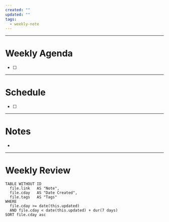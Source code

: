```yaml
---
created: ""
updated: ""
tags:
  - weekly-note
---
```

---
# Weekly Agenda

- [ ] 

---
# Schedule

- [ ] 

---
# Notes

- 
---

# Weekly Review

```dataview
TABLE WITHOUT ID
  file.link   AS "Note",
  file.cday   AS "Date Created",
  file.tags   AS "Tags"
WHERE
  file.cday >= date(this.updated)
  AND file.cday < date(this.updated) + dur(7 days)
SORT file.cday asc

```
